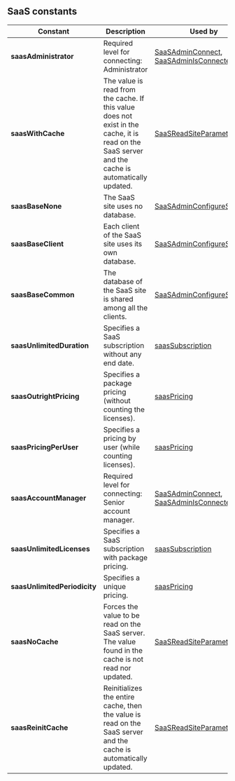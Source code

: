 
## SaaS constants
			



| Constant | Description | Used by |
| --- | --- | --- |
| **saasAdministrator** | Required level for connecting: Administrator | [SaaSAdminConnect](../WDLang3/1000019098.md), [SaaSAdminIsConnected](../WDLang3/1000019101.md) |
| **saasWithCache** | The value is read from the cache. If this value does not exist in the cache, it is read on the SaaS server and the cache is automatically updated. | [SaaSReadSiteParameter](../WDLang3/1000019037.md) |
| **saasBaseNone** | The SaaS site uses no database. | [SaaSAdminConfigureSiteData](../WDLang3/1000019142.md) |
| **saasBaseClient** | Each client of the SaaS site uses its own database. | [SaaSAdminConfigureSiteData](../WDLang3/1000019142.md) |
| **saasBaseCommon** | The database of the SaaS site is shared among all the clients. | [SaaSAdminConfigureSiteData](../WDLang3/1000019142.md) |
| **saasUnlimitedDuration** | Specifies a SaaS subscription without any end date. | [saasSubscription](../WDLang3/1000019088.md) |
| **saasOutrightPricing** | Specifies a package pricing (without counting the licenses). | [saasPricing](../WDLang3/1000019091.md) |
| **saasPricingPerUser** | Specifies a pricing by user (while counting licenses). | [saasPricing](../WDLang3/1000019091.md) |
| **saasAccountManager** | Required level for connecting: Senior account manager. | [SaaSAdminConnect](../WDLang3/1000019098.md), [SaaSAdminIsConnected](../WDLang3/1000019101.md) |
| **saasUnlimitedLicenses** | Specifies a SaaS subscription with package pricing. | [saasSubscription](../WDLang3/1000019088.md) |
| **saasUnlimitedPeriodicity** | Specifies a unique pricing. | [saasPricing](../WDLang3/1000019091.md) |
| **saasNoCache** | Forces the value to be read on the SaaS server. The value found in the cache is not read nor updated. | [SaaSReadSiteParameter](../WDLang3/1000019037.md) |
| **saasReinitCache** | Reinitializes the entire cache, then the value is read on the SaaS server and the cache is automatically updated. | [SaaSReadSiteParameter](../WDLang3/1000019037.md) |




